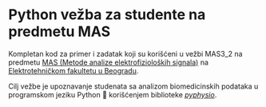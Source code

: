 # Python vežba za studente na predmetu MAS

Kompletan kod za primer i zadatak koji su korišćeni u vežbi MAS3_2 na predmetu [MAS (Metode analize elektrofizioloških signala)](http://automatika.etf.bg.ac.rs/sr/13e054mas) na [Elektrotehničkom fakultetu u Beogradu](https://www.etf.bg.ac.rs/). 

Cilj vežbe je upoznavanje studenata sa analizom biomedicinskih podataka u programskom jeziku Python :snake: korišćenjem biblioteke [*pyphysio*](https://github.com/MPBA/pyphysio).  
